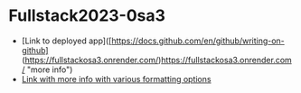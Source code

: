 # Fullstack2023-0sa3

* [Link to deployed app]([https://docs.github.com/en/github/writing-on-github] (https://fullstackosa3.onrender.com/)https://fullstackosa3.onrender.com/ "more info")
* [Link with more info with various formatting options](https://docs.github.com/en/github/writing-on-github "more info")
